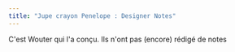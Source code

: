 ```yaml
---
title: "Jupe crayon Penelope : Designer Notes"
---
```


<Fixme>C'est Wouter qui l'a conçu. Ils n'ont pas (encore) rédigé de notes</Fixme>

